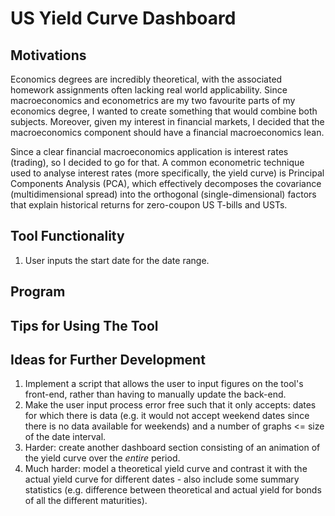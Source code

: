 # US Yield Curve Dashboard

## Motivations
Economics degrees are incredibly theoretical, with the associated homework assignments often lacking real world applicability. Since macroeconomics and econometrics are my two favourite parts of my economics degree, I wanted to create something that would combine both subjects. Moreover, given my interest in financial markets, I decided that the macroeconomics component should have a financial macroeconomics lean.

Since a clear financial macroeconomics application is interest rates (trading), so I decided to go for that. A common econometric technique used to analyse interest rates (more specifically, the yield curve) is Principal Components Analysis (PCA), which effectively decomposes the covariance (multidimensional spread) into the orthogonal (single-dimensional) factors that explain historical returns for zero-coupon US T-bills and USTs.



## Tool Functionality
1) User inputs the start date for the date range.

## Program




## Tips for Using The Tool


## Ideas for Further Development
1) Implement a script that allows the user to input figures on the tool's front-end, rather than having to manually update the back-end.
2) Make the user input process error free such that it only accepts: dates for which there is data (e.g. it would not accept weekend dates since there is no data available for weekends) and a number of graphs <= size of the date interval.
3) Harder: create another dashboard section consisting of an animation of the yield curve over the _entire_ period.
4) Much harder: model a theoretical yield curve and contrast it with the actual yield curve for different dates - also include some summary statistics (e.g. difference between theoretical and actual yield for bonds of all the different maturities).
